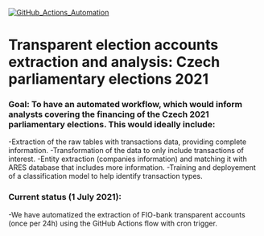 [![GitHub_Actions_Automation](https://github.com/opop999/transparent_election_accounts/actions/workflows/main.yml/badge.svg)](https://github.com/opop999/transparent_election_accounts/actions/workflows/main.yml)

# Transparent election accounts extraction and analysis: Czech parliamentary elections 2021

### Goal: To have an automated workflow, which would inform analysts covering the financing of the Czech 2021 parliamentary elections. This would ideally include:
-Extraction of the raw tables with transactions data, providing complete information.
-Transformation of the data to only include transactions of interest.
-Entity extraction (companies information) and matching it with ARES database that includes more information.
-Training and deployement of a classification model to help identify transaction types. 

### Current status (1 July 2021):
-We have automatized the extraction of FIO-bank transparent accounts (once per 24h) using the GitHub Actions flow with cron trigger.
